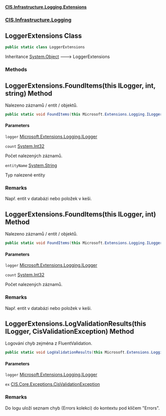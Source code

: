 #### [CIS.Infrastructure.Logging.Extensions](index.md 'index')
### [CIS.Infrastructure.Logging](CIS.Infrastructure.Logging.md 'CIS.Infrastructure.Logging')

## LoggerExtensions Class

```csharp
public static class LoggerExtensions
```

Inheritance [System.Object](https://docs.microsoft.com/en-us/dotnet/api/System.Object 'System.Object') &#129106; LoggerExtensions
### Methods

<a name='CIS.Infrastructure.Logging.LoggerExtensions.FoundItems(thisMicrosoft.Extensions.Logging.ILogger,int,string)'></a>

## LoggerExtensions.FoundItems(this ILogger, int, string) Method

Nalezeno záznamů / entit / objektů.

```csharp
public static void FoundItems(this Microsoft.Extensions.Logging.ILogger logger, int count, string entityName);
```
#### Parameters

<a name='CIS.Infrastructure.Logging.LoggerExtensions.FoundItems(thisMicrosoft.Extensions.Logging.ILogger,int,string).logger'></a>

`logger` [Microsoft.Extensions.Logging.ILogger](https://docs.microsoft.com/en-us/dotnet/api/Microsoft.Extensions.Logging.ILogger 'Microsoft.Extensions.Logging.ILogger')

<a name='CIS.Infrastructure.Logging.LoggerExtensions.FoundItems(thisMicrosoft.Extensions.Logging.ILogger,int,string).count'></a>

`count` [System.Int32](https://docs.microsoft.com/en-us/dotnet/api/System.Int32 'System.Int32')

Počet nalezených záznamů.

<a name='CIS.Infrastructure.Logging.LoggerExtensions.FoundItems(thisMicrosoft.Extensions.Logging.ILogger,int,string).entityName'></a>

`entityName` [System.String](https://docs.microsoft.com/en-us/dotnet/api/System.String 'System.String')

Typ nalezené entity

### Remarks
Např. entit v databázi nebo položek v keši.

<a name='CIS.Infrastructure.Logging.LoggerExtensions.FoundItems(thisMicrosoft.Extensions.Logging.ILogger,int)'></a>

## LoggerExtensions.FoundItems(this ILogger, int) Method

Nalezeno záznamů / entit / objektů.

```csharp
public static void FoundItems(this Microsoft.Extensions.Logging.ILogger logger, int count);
```
#### Parameters

<a name='CIS.Infrastructure.Logging.LoggerExtensions.FoundItems(thisMicrosoft.Extensions.Logging.ILogger,int).logger'></a>

`logger` [Microsoft.Extensions.Logging.ILogger](https://docs.microsoft.com/en-us/dotnet/api/Microsoft.Extensions.Logging.ILogger 'Microsoft.Extensions.Logging.ILogger')

<a name='CIS.Infrastructure.Logging.LoggerExtensions.FoundItems(thisMicrosoft.Extensions.Logging.ILogger,int).count'></a>

`count` [System.Int32](https://docs.microsoft.com/en-us/dotnet/api/System.Int32 'System.Int32')

Počet nalezených záznamů.

### Remarks
Např. entit v databázi nebo položek v keši.

<a name='CIS.Infrastructure.Logging.LoggerExtensions.LogValidationResults(thisMicrosoft.Extensions.Logging.ILogger,CIS.Core.Exceptions.CisValidationException)'></a>

## LoggerExtensions.LogValidationResults(this ILogger, CisValidationException) Method

Logování chyb zejména z FluentValidation.

```csharp
public static void LogValidationResults(this Microsoft.Extensions.Logging.ILogger logger, CIS.Core.Exceptions.CisValidationException ex);
```
#### Parameters

<a name='CIS.Infrastructure.Logging.LoggerExtensions.LogValidationResults(thisMicrosoft.Extensions.Logging.ILogger,CIS.Core.Exceptions.CisValidationException).logger'></a>

`logger` [Microsoft.Extensions.Logging.ILogger](https://docs.microsoft.com/en-us/dotnet/api/Microsoft.Extensions.Logging.ILogger 'Microsoft.Extensions.Logging.ILogger')

<a name='CIS.Infrastructure.Logging.LoggerExtensions.LogValidationResults(thisMicrosoft.Extensions.Logging.ILogger,CIS.Core.Exceptions.CisValidationException).ex'></a>

`ex` [CIS.Core.Exceptions.CisValidationException](https://docs.microsoft.com/en-us/dotnet/api/CIS.Core.Exceptions.CisValidationException 'CIS.Core.Exceptions.CisValidationException')

### Remarks
Do logu uloží seznam chyb (Errors kolekci) do kontextu pod klíčem "Errors".